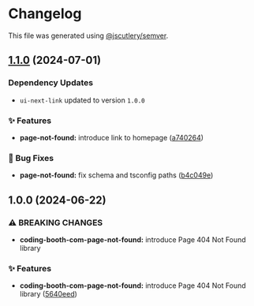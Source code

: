 # Changelog

This file was generated using [@jscutlery/semver](https://github.com/jscutlery/semver).

## [1.1.0](https://github.com/tuffz/tuffz-nx-workspace/compare/coding-booth-com-page-not-found-1.0.0...coding-booth-com-page-not-found-1.1.0) (2024-07-01)

### Dependency Updates

* `ui-next-link` updated to version `1.0.0`

### ✨ Features

* **page-not-found:** introduce link to homepage ([a740264](https://github.com/tuffz/tuffz-nx-workspace/commit/a7402643ef4bce7c5e98145295d3232a8ea05af1))


### 🐛 Bug Fixes

* **page-not-found:** fix schema and tsconfig paths ([b4c049e](https://github.com/tuffz/tuffz-nx-workspace/commit/b4c049eb0d8abcb2b1f518032dacbfc36f897db2))

## 1.0.0 (2024-06-22)


### ⚠ BREAKING CHANGES

* **coding-booth-com-page-not-found:** introduce Page 404 Not Found library

### ✨ Features

* **coding-booth-com-page-not-found:** introduce Page 404 Not Found library ([5640eed](https://github.com/tuffz/tuffz-nx-workspace/commit/5640eed97fc76f3c44d732aa44a4642cd318f776))
